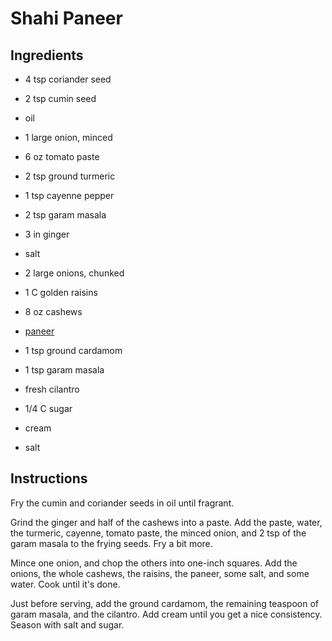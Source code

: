# Shahi Paneer

## Ingredients

 - 4 tsp coriander seed
 - 2 tsp cumin seed
 - oil

 - 1 large onion, minced
 - 6 oz tomato paste
 - 2 tsp ground turmeric
 - 1 tsp cayenne pepper
 - 2 tsp garam masala
 - 3 in ginger
 - salt

 - 2 large onions, chunked
 - 1 C golden raisins
 - 8 oz cashews
 - [paneer][1]

 - 1 tsp ground cardamom
 - 1 tsp garam masala
 - fresh cilantro
 - 1/4 C sugar
 - cream
 - salt


## Instructions

Fry the cumin and coriander seeds in oil until fragrant.

Grind the ginger and half of the cashews into a paste. Add the paste, water, the
turmeric, cayenne, tomato paste, the minced onion, and 2 tsp of the garam masala
to the frying seeds.  Fry a bit more.

Mince one onion, and chop the others into one-inch squares.  Add the onions, the
whole cashews, the raisins, the paneer, some salt, and some water.  Cook until
it's done.

Just before serving, add the ground cardamom, the remaining teaspoon of garam
masala, and the cilantro.  Add cream until you get a nice consistency.  Season
with salt and sugar.


[1]: Paneer.md "Paneer Recipe"
